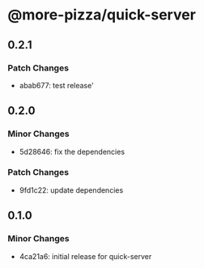 # @more-pizza/quick-server

## 0.2.1

### Patch Changes

- abab677: test release'

## 0.2.0

### Minor Changes

- 5d28646: fix the dependencies

### Patch Changes

- 9fd1c22: update dependencies

## 0.1.0

### Minor Changes

- 4ca21a6: initial release for quick-server
